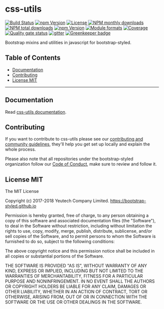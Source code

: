 # css-utils

[![Build Status](https://travis-ci.org/bootstrap-styled/css-utils.svg?branch=master)](https://travis-ci.org/bootstrap-styled/css-utils) [![npm Version](https://img.shields.io/npm/v/@bootstrap-styled/css-utils.svg?style=flat)](https://www.npmjs.com/package/@bootstrap-styled/css-utils) [![License](https://img.shields.io/npm/l/@bootstrap-styled/css-utils.svg?style=flat)](https://www.npmjs.com/package/@bootstrap-styled/css-utils) [![NPM monthly downloads](https://img.shields.io/npm/dm/@bootstrap-styled/css-utils.svg?style=flat)](https://npmjs.org/package/@bootstrap-styled/css-utils) [![NPM total downloads](https://img.shields.io/npm/dt/@bootstrap-styled/css-utils.svg?style=flat)](https://npmjs.org/package/@bootstrap-styled/css-utils) [![npm Version](https://img.shields.io/node/v/@bootstrap-styled/css-utils.svg?style=flat)](https://www.npmjs.com/package/@bootstrap-styled/css-utils) [![Module formats](https://img.shields.io/badge/module%20formats-umd%2C%20cjs%2C%20esm-green.svg?style=flat)](https://www.npmjs.com/package/@bootstrap-styled/css-utils)
[![Coverage](https://sonarcloud.io/api/project_badges/measure?project=com.github.bootstrap-styled.css-utils&metric=coverage)](https://sonarcloud.io/dashboard?id=com.github.bootstrap-styled.css-utils) [![Quality gate status](https://sonarcloud.io/api/project_badges/measure?project=com.github.bootstrap-styled.css-utils&metric=alert_status)](https://sonarcloud.io/dashboard?id=com.github.bootstrap-styled.css-utils)
[![gitter](https://badges.gitter.im/bootstrap-styled/bootstrap-styled.svg)](https://gitter.im/bootstrap-styled)
[![Greenkeeper badge](https://badges.greenkeeper.io/bootstrap-styled/css-utils.svg)](https://greenkeeper.io/)

Bootstrap mixins and utilities in javascript for bootstrap-styled.


## Table of Contents

  - [Documentation](#documentation)
  - [Contributing](#contributing)
  - [License MIT](#license-mit)

---

## Documentation

Read [css-utils documentation](https://bootstrap-styled.github.io/css-utils).


## Contributing

If you want to contribute to css-utils please see our [contributing and community guidelines](https://github.com/bootstrap-styled/css-utils/blob/master/CONTRIBUTING.md), they\'ll help you get set up locally and explain the whole process.

Please also note that all repositories under the bootstrap-styled organization follow our [Code of Conduct](https://github.com/bootstrap-styled/css-utils/blob/master/CODE_OF_CONDUCT.md), make sure to review and follow it.

## License MIT

The MIT License

Copyright (c) 2017-2018 Yeutech Company Limited. https://bootstrap-styled.github.io

Permission is hereby granted, free of charge, to any person obtaining a copy
of this software and associated documentation files (the "Software"), to deal
in the Software without restriction, including without limitation the rights
to use, copy, modify, merge, publish, distribute, sublicense, and/or sell
copies of the Software, and to permit persons to whom the Software is
furnished to do so, subject to the following conditions:

The above copyright notice and this permission notice shall be included in
all copies or substantial portions of the Software.

THE SOFTWARE IS PROVIDED "AS IS", WITHOUT WARRANTY OF ANY KIND, EXPRESS OR
IMPLIED, INCLUDING BUT NOT LIMITED TO THE WARRANTIES OF MERCHANTABILITY,
FITNESS FOR A PARTICULAR PURPOSE AND NONINFRINGEMENT. IN NO EVENT SHALL THE
AUTHORS OR COPYRIGHT HOLDERS BE LIABLE FOR ANY CLAIM, DAMAGES OR OTHER
LIABILITY, WHETHER IN AN ACTION OF CONTRACT, TORT OR OTHERWISE, ARISING FROM,
OUT OF OR IN CONNECTION WITH THE SOFTWARE OR THE USE OR OTHER DEALINGS IN
THE SOFTWARE.


